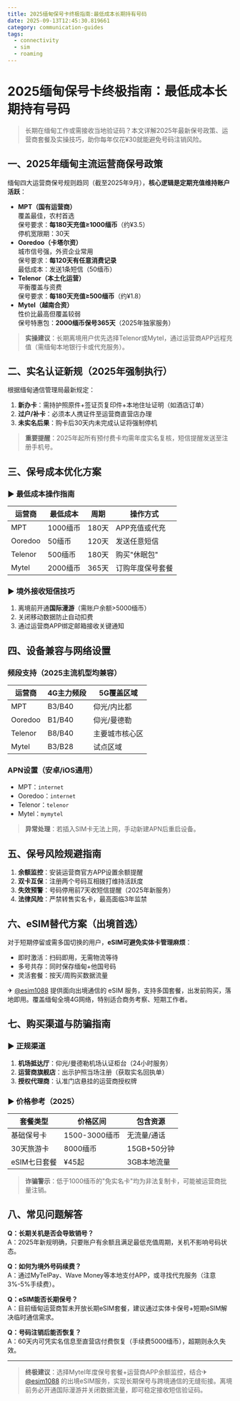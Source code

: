 ```yaml
---
title: 2025缅甸保号卡终极指南:最低成本长期持有号码
date: 2025-09-13T12:45:30.819661
category: communication-guides
tags:
  - connectivity
  - sim
  - roaming
---
```


# 2025缅甸保号卡终极指南：最低成本长期持有号码

> 长期在缅甸工作或需接收当地验证码？本文详解2025年最新保号政策、运营商套餐及实操技巧，助你每年仅花¥30就能避免号码注销风险。

## 一、2025年缅甸主流运营商保号政策
缅甸四大运营商保号规则趋同（截至2025年9月），**核心逻辑是定期充值维持账户活跃**：
- **MPT（国有运营商）**  
  覆盖最佳，农村首选  
  保号要求：**每180天充值≥1000缅币**（约¥3.5）  
  停机宽限期：30天
- **Ooredoo（卡塔尔资）**  
  城市信号强，外资企业常用  
  保号要求：**每120天有任意消费记录**  
  最低成本：发送1条短信（50缅币）
- **Telenor（本土化运营）**  
  平衡覆盖与资费  
  保号要求：**每180天充值≥500缅币**（约¥1.8）
- **Mytel（越南合资）**  
  性价比最高但覆盖较弱  
  保号特惠包：**2000缅币保号365天**（2025年独家服务）

> **实操建议**：长期离境用户优先选择Telenor或Mytel，通过运营商APP远程充值（需缅甸本地银行卡或代充服务）。

## 二、实名认证新规（2025年强制执行）
根据缅甸通信管理局最新规定：
1. **新办卡**：需持护照原件+签证页复印件+本地住址证明（如酒店订单）
2. **过户/补卡**：必须本人携证件至运营商直营店办理
3. **未实名后果**：购卡后30天内未完成认证将强制停机

> **重要提醒**：2025年起所有预付费卡均需年度实名复核，短信提醒发送至注册手机号。

## 三、保号成本优化方案
### ▶ 最低成本操作指南
| 运营商 | 最低成本      | 周期   | 操作方式               |
|--------|---------------|--------|------------------------|
| MPT    | 1000缅币      | 180天  | APP充值或代充         |
| Ooredoo| 50缅币        | 120天  | 发送任意短信          |
| Telenor| 500缅币       | 180天  | 购买"休眠包"          |
| Mytel  | 2000缅币      | 365天  | 订购年度保号套餐       |

### ▶ 境外接收短信技巧
1. 离境前开通**国际漫游**（需账户余额>5000缅币）
2. 关闭移动数据防止自动扣费
3. 通过运营商APP绑定邮箱接收关键通知

## 四、设备兼容与网络设置
### 频段支持（2025主流机型均兼容）
| 运营商  | 4G主力频段 | 5G覆盖区域       |
|---------|------------|------------------|
| MPT     | B3/B40     | 仰光/内比都      |
| Ooredoo | B1/B40     | 仰光/曼德勒      |
| Telenor | B8/B40     | 主要城市核心区    |
| Mytel   | B3/B28     | 试点区域         |

### APN设置（安卓/iOS通用）
- MPT：`internet`
- Ooredoo：`internet`
- Telenor：`telenor`
- Mytel：`mymytel`

> **异常处理**：若插入SIM卡无法上网，手动新建APN后重启设备。

## 五、保号风险规避指南
1. **余额监控**：安装运营商官方APP设置余额提醒
2. **双卡互保**：注册两个号码互相拨打维持活跃度
3. **失效预警**：号码停用前7天收短信提醒（2025年新服务）
4. **法律风险**：严禁转售实名卡，最高面临3年监禁

## 六、eSIM替代方案（出境首选）
对于短期停留或需多国切换的用户，**eSIM可避免实体卡管理麻烦**：
- 即时激活：扫码即用，无需物流等待
- 多号共存：同时保存缅甸+他国号码
- 灵活套餐：按天/周购买数据流量

✈ [@esim1088](https://t.me/s/esim1088) 提供面向出境通信的 eSIM 服务，支持多国套餐，出发前购买，落地即用。覆盖缅甸全境4G网络，特别适合商务考察、短期工作者。

## 七、购买渠道与防骗指南
### ▶ 正规渠道
1. **机场抵达厅**：仰光/曼德勒机场认证柜台（24小时服务）
2. **运营商旗舰店**：出示护照当场注册（获取实名回执单）
3. **授权代理商**：认准门店悬挂的运营商授权牌

### ▶ 价格参考（2025）
| 套餐类型       | 价格区间       | 包含资源        |
|----------------|---------------|----------------|
| 基础保号卡     | 1500-3000缅币 | 无流量/通话     |
| 30天旅游卡     | 8000缅币      | 15GB+50分钟    |
| eSIM七日套餐   | ¥45起         | 3GB本地流量    |

> **诈骗警示**：低于1000缅币的"免实名卡"均为非法复制卡，可能被运营商批量注销。

## 八、常见问题解答
**Q：长期关机是否会导致销号？**  
A：2025年新规明确，只要账户有余额且满足最低充值周期，关机不影响号码状态。

**Q：如何为境外号码续费？**  
A：通过MyTelPay、Wave Money等本地支付APP，或寻找代充服务（注意3%-5%手续费）。

**Q：eSIM能否长期保号？**  
A：目前缅甸运营商暂未开放长期eSIM套餐，建议通过实体卡保号+短期eSIM解决临时通信需求。

**Q：号码注销后能否恢复？**  
A：60天内可凭实名信息至直营店付费恢复（手续费5000缅币），超期则永久失效。

---

> **终极建议**：选择Mytel年度保号套餐+运营商APP余额监控，结合✈ [@esim1088](https://t.me/s/esim1088) 的出境eSIM服务，实现长期保号与跨境通信的无缝衔接。离境前务必开通国际漫游并关闭数据流量，即可稳定接收短信验证码。